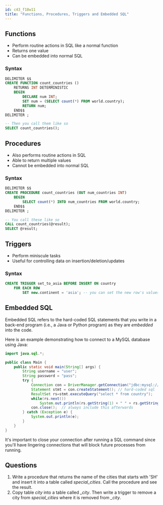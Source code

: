 ```yaml
---
id: c43_f18w11
title: "Functions, Procedures, Triggers and Embedded SQL"
---
```


## Functions
- Perform routine actions in SQL like a normal function
- Returns one value
- Can be embedded into normal SQL

### Syntax
```sql
DELIMITER $$
CREATE FUNCTION count_countries ()
    RETURNS INT DETERMINISTIC
    BEGIN
        DECLARE num INT;
        SET num = (SELECT count(*) FROM world.country);
        RETURN num;
    END$$
DELIMITER ;

-- Then you call them like so
SELECT count_countries();
```

## Procedures
- Also performs routine actions in SQL
- Able to return multiple values
- Cannot be embedded into normal SQL

### Syntax
```sql
DELIMITER $$
CREATE PROCEDURE count_countries (OUT num_countries INT)
    BEGIN
        SELECT count(*) INTO num_countries FROM world.country;
    END$$
DELIMITER ;

-- You call these like so
CALL count_countries(@result);
SELECT @result;
```

## Triggers
- Perform miniscule tasks
- Useful for controlling data on insertion/deletion/updates

### Syntax
```sql
CREATE TRIGGER set_to_asia BEFORE INSERT ON country
    FOR EACH ROW
        SET new.continent = 'asia'; -- you can set the new row's values
```

## Embedded SQL
Embedded SQL refers to the hard-coded SQL statements that you write in a back-end program (i.e., a Java or Python program) as they are *embedded* into the code.

Here is an example demonstrating how to connect to a MySQL database using Java:
```java
import java.sql.*;

public class Main {
    public static void main(String[] args) {
        String username = "user";
        String password = "pass";
        try {
            Connection con = DriverManager.getConnection("jdbc:mysql://127.0.0.1:3306/world", username, password);
            Statement stmt = con.createStatement(); // hard-coded sql
            ResultSet rs=stmt.executeQuery("select * from country");
            while(rs.next())
                System.out.println(rs.getString(1) + " " + rs.getString(2));
            con.close();  // always include this afterwards
        } catch (Exception e) {
            System.out.println(e);
        }
    }
}
```

It's important to close your connection after running a SQL command since you'll have lingering connections that will block future processes from running.

## Questions
1. Write a procedure that returns the name of the cities that starts with 'SH' and insert it into a table called *special_cities*. Call the procedure and see the result.
2. Copy table *city* into a table called *_city*. Then write a trigger to remove a city from *special_cities* where it is removed from *_city*.
